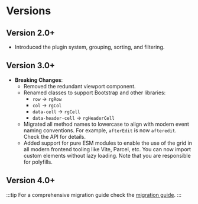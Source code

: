 # Versions

## Version 2.0+

-   Introduced the plugin system, grouping, sorting, and filtering.

## Version 3.0+

-   **Breaking Changes**:
    -   Removed the redundant viewport component.
    -   Renamed classes to support Bootstrap and other libraries:
        -   `row` -> `rgRow`
        -   `col` -> `rgCol`
        -   `data-cell` -> `rgCell`
        -   `data-header-cell` -> `rgHeaderCell`
    -   Migrated all method names to lowercase to align with modern event naming conventions. For example, `afterEdit` is now `afteredit`. Check the API for details.
    -   Added support for pure ESM modules to enable the use of the grid in all modern frontend tooling like Vite, Parcel, etc. You can now import custom elements without lazy loading. Note that you are responsible for polyfills.

## Version 4.0+

:::tip
For a comprehensive migration guide check the [migration guide](./migrations/v4).
:::


<!--@include: ./migrations/v4-summary.md-->
